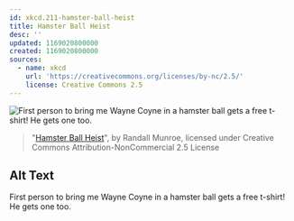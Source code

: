 ```yaml
---
id: xkcd.211-hamster-ball-heist
title: Hamster Ball Heist
desc: ''
updated: 1169020800000
created: 1169020800000
sources:
  - name: xkcd
    url: 'https://creativecommons.org/licenses/by-nc/2.5/'
    license: Creative Commons 2.5
---
```

![First person to bring me Wayne Coyne in a hamster ball gets a free t-shirt!  He gets one too.](https://imgs.xkcd.com/comics/hamster_ball_heist.png)
> "[Hamster Ball Heist](https://xkcd.com/211/)", by Randall Munroe, licensed under Creative Commons Attribution-NonCommercial 2.5 License

## Alt Text
First person to bring me Wayne Coyne in a hamster ball gets a free t-shirt!  He gets one too.
